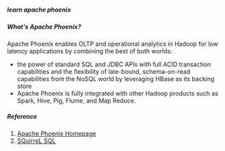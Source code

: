 ##### learn apache phoenix 

##### What's Apache Phoenix?

Apache Phoenix enables OLTP and operational analytics in Hadoop for low latency applications by combining the best of both worlds:

* the power of standard SQL and JDBC APIs with full ACID transaction capabilities and
the flexibility of late-bound, schema-on-read capabilities from the NoSQL world by leveraging HBase as its backing store
* Apache Phoenix is fully integrated with other Hadoop products such as Spark, Hive, Pig, Flume, and Map Reduce.

##### Reference
1. [Apache Phoenix Homepage](https://phoenix.apache.org/index.html)
2. [SQuirreL SQL](http://squirrel-sql.sourceforge.net/#installation)